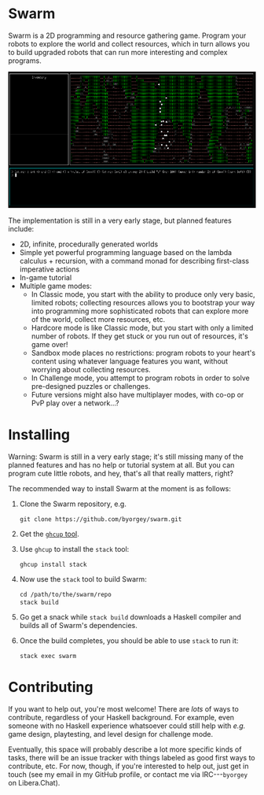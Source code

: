 Swarm
=====

Swarm is a 2D programming and resource gathering game. Program your
robots to explore the world and collect resources, which in turn
allows you to build upgraded robots that can run more interesting and
complex programs.

![](images/swarm.png)

The implementation is still in a very early stage, but planned
features include:

* 2D, infinite, procedurally generated worlds
* Simple yet powerful programming language based on the lambda
  calculus + recursion, with a command monad for describing
  first-class imperative actions
* In-game tutorial
* Multiple game modes:
    - In Classic mode, you start with the ability to produce only very
      basic, limited robots; collecting resources allows you to
      bootstrap your way into programming more sophisticated robots
      that can explore more of the world, collect more resources, etc.
    - Hardcore mode is like Classic mode, but you start with only a
      limited number of robots.  If they get stuck or you run out of
      resources, it's game over!
    - Sandbox mode places no restrictions: program robots to your
      heart's content using whatever language features you want,
      without worrying about collecting resources.
    - In Challenge mode, you attempt to program robots in order to
      solve pre-designed puzzles or challenges.
    - Future versions might also have multiplayer modes, with co-op or
      PvP play over a network...?

Installing
==========

Warning: Swarm is still in a very early stage; it's still missing many
of the planned features and has no help or tutorial system at all.
But you can program cute little robots, and hey, that's all that
really matters, right?

The recommended way to install Swarm at the moment is as follows:

1. Clone the Swarm repository, e.g.

       git clone https://github.com/byorgey/swarm.git

1. Get the [`ghcup` tool](https://www.haskell.org/ghcup/).
1. Use `ghcup` to install the `stack` tool:

       ghcup install stack

1. Now use the `stack` tool to build Swarm:

       cd /path/to/the/swarm/repo
       stack build

1. Go get a snack while `stack build` downloads a Haskell compiler and
   builds all of Swarm's dependencies.
1. Once the build completes, you should be able to use `stack` to run it:

       stack exec swarm

Contributing
============

If you want to help out, you're most welcome!  There are *lots* of
ways to contribute, regardless of your Haskell background.  For
example, even someone with no Haskell experience whatsoever could
still help with *e.g.* game design, playtesting, and level design for
challenge mode.

Eventually, this space will probably describe a lot more specific
kinds of tasks, there will be an issue tracker with things labeled as
good first ways to contribute, etc.  For now, though, if you're
interested to help out, just get in touch (see my email in my GitHub
profile, or contact me via IRC---`byorgey` on Libera.Chat).

